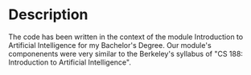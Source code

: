 # Description

The code has been written in the context of the module Introduction to Artificial Intelligence for my Bachelor's Degree.
Our module's componenents were very similar to the Berkeley's syllabus of "CS 188: Introduction to Artificial Intelligence".
